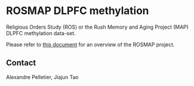 # ROSMAP DLPFC methylation 

Religious Orders Study (ROS) or the Rush Memory and Aging Project (MAP) DLPFC methylation data-set. 

Please refer to [this document](../study_info/ROSMAP.md) for an overview of the ROSMAP project.

## Contact 

Alexandre Pelletier, Jiajun Tao
